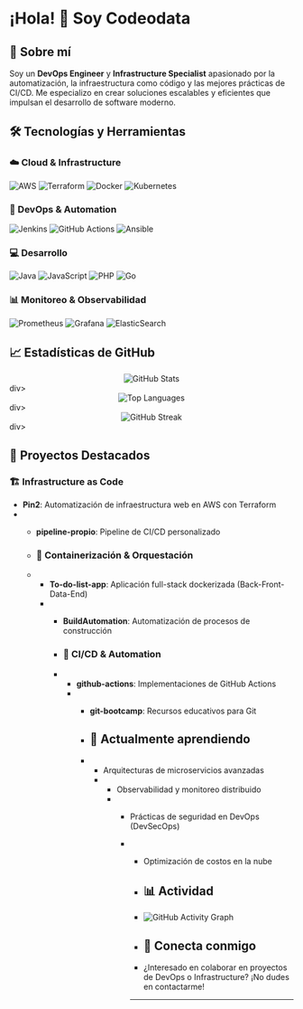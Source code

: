 # ¡Hola! 👋 Soy Codeodata

## 🚀 Sobre mí

Soy un **DevOps Engineer** y **Infrastructure Specialist** apasionado por la automatización, la infraestructura como código y las mejores prácticas de CI/CD. Me especializo en crear soluciones escalables y eficientes que impulsan el desarrollo de software moderno.

## 🛠️ Tecnologías y Herramientas

### ☁️ Cloud & Infrastructure
![AWS](https://img.shields.io/badge/AWS-%23FF9900.svg?style=for-the-badge&logo=amazon-aws&logoColor=white)
![Terraform](https://img.shields.io/badge/terraform-%235835CC.svg?style=for-the-badge&logo=terraform&logoColor=white)
![Docker](https://img.shields.io/badge/docker-%230db7ed.svg?style=for-the-badge&logo=docker&logoColor=white)
![Kubernetes](https://img.shields.io/badge/kubernetes-%23326ce5.svg?style=for-the-badge&logo=kubernetes&logoColor=white)

### 🔧 DevOps & Automation
![Jenkins](https://img.shields.io/badge/jenkins-%232C5263.svg?style=for-the-badge&logo=jenkins&logoColor=white)
![GitHub Actions](https://img.shields.io/badge/github%20actions-%232671E5.svg?style=for-the-badge&logo=githubactions&logoColor=white)
![Ansible](https://img.shields.io/badge/ansible-%231A1918.svg?style=for-the-badge&logo=ansible&logoColor=white)

### 💻 Desarrollo
![Java](https://img.shields.io/badge/java-%23ED8B00.svg?style=for-the-badge&logo=openjdk&logoColor=white)
![JavaScript](https://img.shields.io/badge/javascript-%23323330.svg?style=for-the-badge&logo=javascript&logoColor=%23F7DF1E)
![PHP](https://img.shields.io/badge/php-%23777BB4.svg?style=for-the-badge&logo=php&logoColor=white)
![Go](https://img.shields.io/badge/go-%2300ADD8.svg?style=for-the-badge&logo=go&logoColor=white)

### 📊 Monitoreo & Observabilidad
![Prometheus](https://img.shields.io/badge/Prometheus-E6522C?style=for-the-badge&logo=Prometheus&logoColor=white)
![Grafana](https://img.shields.io/badge/grafana-%23F46800.svg?style=for-the-badge&logo=grafana&logoColor=white)
![ElasticSearch](https://img.shields.io/badge/-ElasticSearch-005571?style=for-the-badge&logo=elasticsearch)

## 📈 Estadísticas de GitHub

<div align="center">
  <img src="https://github-readme-stats.vercel.app/api?username=Codeodata&show_icons=true&theme=radical&hide_border=true&count_private=true" alt="GitHub Stats" />
</div>div>

<div align="center">
  <img src="https://github-readme-stats.vercel.app/api/top-langs/?username=Codeodata&layout=compact&theme=radical&hide_border=true" alt="Top Languages" />
</div>div>

<div align="center">
  <img src="https://github-readme-streak-stats.herokuapp.com/?user=Codeodata&theme=radical&hide_border=true" alt="GitHub Streak" />
</div>div>

## 🎯 Proyectos Destacados

### 🏗️ Infrastructure as Code
- **Pin2**: Automatización de infraestructura web en AWS con Terraform
- - **pipeline-propio**: Pipeline de CI/CD personalizado
 
  - ### 🐳 Containerización & Orquestación
  - - **To-do-list-app**: Aplicación full-stack dockerizada (Back-Front-Data-End)
    - - **BuildAutomation**: Automatización de procesos de construcción
     
      - ### 🔄 CI/CD & Automation
      - - **github-actions**: Implementaciones de GitHub Actions
        - - **git-bootcamp**: Recursos educativos para Git
         
          - ## 🌱 Actualmente aprendiendo
         
          - - Arquitecturas de microservicios avanzadas
            - - Observabilidad y monitoreo distribuido
              - - Prácticas de seguridad en DevOps (DevSecOps)
                - - Optimización de costos en la nube
                 
                  - ## 📊 Actividad
                 
                  - ![GitHub Activity Graph](https://github-readme-activity-graph.vercel.app/graph?username=Codeodata&theme=react-dark&hide_border=true)
                 
                  - ## 🤝 Conecta conmigo
                 
                  - ¿Interesado en colaborar en proyectos de DevOps o Infrastructure? ¡No dudes en contactarme!
                 
                  - ---

                  <div align="center">
                    <img src="https://komarev.com/ghpvc/?username=Codeodata&color=blueviolet&style=fl
